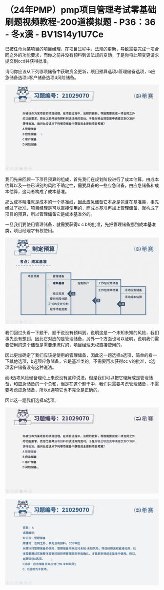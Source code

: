 # （24年PMP）pmp项目管理考试零基础刷题视频教程-200道模拟题 - P36：36 - 冬x溪 - BV1S14y1U7Ce

已被任命为某项目的项目经理，在项目过程中，法规的更新，导致需要完成一项合同之外的功能要求，而你之前并没有预料到该法规的变动，于是你将此项变更请求提交到ccd并获得批准。

请问你应该从下列哪项储备中获取资金更新，项目预算选项a管理储备选项，b应急储备选项c客户储备选项d风险储备。



![](img/3cfc0e481c65fd8d149f5b4f3075a4f1_1.png)

我们先来回顾一下项目预算的组成，首先我们在规划阶段进行了成本估算，由成本估算以及一些已识别的风险不确定性，需要具备的一些应急储备，由应急储备和成本估算，这两者构成了成本基准。

那么成本精准就是成本的一个基准线，因此应急储备它本身是包含在基准类，事先经过了批准，项目经理是可以直接使用的，而成本基准再加上管理储备，就构成了项目的预算，所以管理储备它是成本基准外的。

一旦我们要使用管理储备，就需要获得c c b的批准，先把管理储备挪到成本基准类，项目经理才有权使用。

![](img/3cfc0e481c65fd8d149f5b4f3075a4f1_3.png)

我们回过头看一下题干，题干说没有预料到，说明这是一个未知未知的风险，我们事先没有想到，因此它对应的是管理储备，另外一个方面也可以证明，说明我们需要使用的这个储备是需要走流程的，项目经理无权直接使用的。

因此更加确定了我们应该是使用的管理储备，因此这一题选择a选项，简单的看一下其他选项，b选项应急储备，它是基准类的，不需要再次获得cc v的批准，c选项客户储备没有这种说法。

而d选项风险储备理论上来说没有这种说法，但是我们可以把它理解成是管理储备，和应急储备的一个总和，但是在这个题干中，我们只需要考虑管理储备，不需要考虑应急储备，所以d选项它也不完全是正确的。

因此这一题我们选择a选项。

![](img/3cfc0e481c65fd8d149f5b4f3075a4f1_5.png)

![](img/3cfc0e481c65fd8d149f5b4f3075a4f1_6.png)